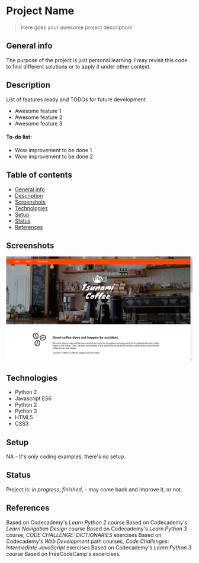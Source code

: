 # Project Name
> Here goes your awesome project description!

## General info
The purpose of the project is just personal learning. I may revisit this code to find different solutions or to apply it under other context. 

## Description
List of features ready and TODOs for future development
* Awesome feature 1
* Awesome feature 2
* Awesome feature 3

#### To-do list:
* Wow improvement to be done 1
* Wow improvement to be done 2


## Table of contents
* [General info](#general-info)
* [Description](#description)
* [Screenshots](#screenshots)
* [Technologies](#technologies)
* [Setup](#setup)
* [Status](#status)
* [References](#references)


## Screenshots
![Example screenshot](./img/screenshot.png)

## Technologies
* Python 2
* Javascript ES6
* Python 2
* Python 3
* HTML5
* CSS3

## Setup
NA - It's only coding examples, there's no setup.

## Status
Project is: _in progress_, _finished_, - may come back and improve it, or not.


## References
Based on Codecademy's _Learn Python 2_ course
Based on Codecademy's _Learn Navigation Design_ course
Based on Codecademy's _Learn Python 3_ course, _CODE CHALLENGE: DICTIONARIES_ exercises
Based on Codecademy's _Web Development_ path courses, _Code Challenges: Intermediate JavaScript_ exercises
Based on Codecademy's _Learn Python 3_ course
Based on FreeCodeCamp's excercises.

